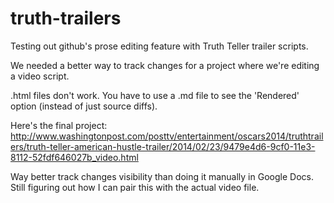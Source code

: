 truth-trailers
==============

Testing out github's prose editing feature with Truth Teller trailer scripts.

We needed a better way to track changes for a project where we're editing a video script. 

.html files don't work. You have to use a .md file to see the 'Rendered' option (instead of just source diffs). 

Here's the final project: http://www.washingtonpost.com/posttv/entertainment/oscars2014/truthtrailers/truth-teller-american-hustle-trailer/2014/02/23/9479e4d6-9cf0-11e3-8112-52fdf646027b_video.html

Way better track changes visibility than doing it manually in Google Docs. Still figuring out how I can pair this with the actual video file. 

